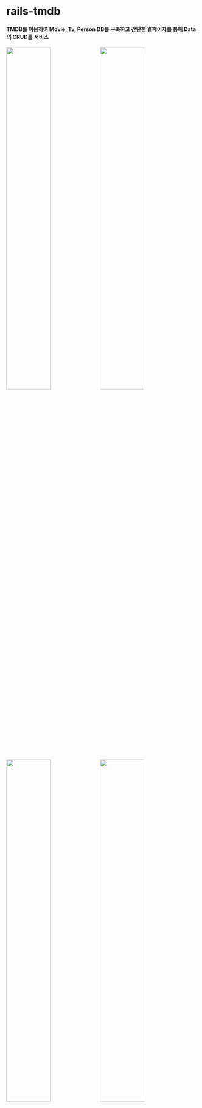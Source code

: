# rails-tmdb

#### TMDB를 이용하여 Movie, Tv, Person DB를 구축하고 간단한 웹페이지를 통해 Data의 CRUD를 서비스

<div>
  <div width='100%'>
    <img src="./app/assets/images/screenshot-main-1.jpg" width='48%'/>
    <img src="./app/assets/images/screenshot-main-4.jpg" width='48%'/>
  </div>
  <div width='100%'>
    <img src="./app/assets/images/screenshot-main-3.jpg" width='48%'/>
    <img src="./app/assets/images/screenshot-main-2.jpg" width='48%'/>
  </div>
</div>
<br>

<br/>

## *Introduction*


### Summary
> - Movie, Tv, Person 을 Database에 저장할 수 있도록 Schema를 설계하고 DB를 구축 
> 
> - Data를 만들기 위해 TMDB API에 GET 요청을 통해 Movie, Tv, Person 정보를 Crawling 하며, Crawler는 Ruby 스크립트로 구현
>
> - Ruby on Rails 프레임워크를 이용하여 간단한 웹페이지를 구축 
> 
> - 웹 브라우저를 통해 CRUD 서비스
> 
> - 서버는 REST하게 설계되었기 때문에 HTTP 의 ruequst 이용한 CRUD 서비스도 가능


### Requirements
> - [RVM](https://rvm.io/)
> - [Ruby 2.5.3](https://www.ruby-lang.org/en/news/2018/10/18/ruby-2-5-3-released/) 
> - [Bundler 2.0.1](https://rubygems.org/gems/bundler/versions/2.0.1)
> - [Rails 5.2.3](https://rubygems.org/gems/rails/versions/5.2.3)
> - [MySQL 5.6](https://dev.mysql.com/downloads/mysql/5.6.html)


### End-points

> **Resource Modeling**
> 
> - [RoR 개발 가이드 문서](https://guides.rorlab.org/routing.html)를 참조하여 RESTful하게 리소스를 모델링
> - 모든 리소스 (Movie, Tv, Person, MovieCredit, TvCredit) 들은 다음과 같은 모델링 원칙을 준수
> 
> |  HTTP |  Path |  Controller#action |  목적 |
> | --- | --- | --- | --- |
> |**GET** |/movies|movie#index|모든 Movie 표시|
> |**GET** |/movies/new|movie#new|Movie 작성용 양식을 반환|
> |**GET** |/movies/:movie_id|movie#show|하나의 Movie 표시|
> |**POST** |/movies|movie#create|하나의 Movie 생성|
> |**GET** |/movies/:movie_id/edit|movie#edit|Movie 수정용 양식을 반환|
> |**PUT** |/movies/:movie_id|movie#update|하나의 Movie 수정|
> |**DELETE** |/movies/:movie_id|movie#destroy|하나의 Movie 삭제|
> 
> **Route**
> 
> - `config/routes.rb`
> ```ruby
> Rails.application.routes.draw do
> 
>   # Home endpoint
>   root 'home#index'
>   get 'home/index' => 'home#index'
> 
>   # Movies CRUD endpoints
>   get 'movies' => 'movie#index'
>   get 'movies/new' => 'movie#new'
>   get 'movies/:movie_id' => 'movie#show'
>   post '/movies' => 'movie#create'
>   get 'movies/:movie_id/edit' => 'movie#edit'
>   put 'movies/:movie_id' => 'movie#update'
>   delete 'movies/:movie_id' => 'movie#destroy'
> 
>   # Tvs CRUD endpoints
>   get 'tvs' => 'tv#index'
>   get 'tvs/new' => 'tv#new'
>   get 'tvs/:tv_id' => 'tv#show'
>   post '/tvs' => 'tv#create'
>   get 'tvs/:tv_id/edit' => 'tv#edit'
>   put 'tvs/:tv_id' => 'tv#update'
>   delete 'tvs/:tv_id' => 'tv#destroy'
> 
>   # People CRUD endpoints
>   get 'people' => 'person#index'
>   get 'people/new' => 'person#new'
>   get 'people/:person_id' => 'person#show'
>   post '/people' => 'person#create'
>   get 'people/:person_id/edit' => 'person#edit'
>   put 'people/:person_id' => 'person#update'
>   delete 'people/:person_id' => 'person#destroy'
> 
>   # MovieCredits CR endpoints
>   get 'movie_credits' => 'movie_credit#index'
>   post '/movie_credits' => 'movie_credit#create'
> 
>   # TvCredits CR endpoints
>   get 'tv_credits' => 'tv_credit#index'
>   post '/tv_credits' => 'tv_credit#create'
> 
> end
> 
> ```

### Models
> 
> <img src="./app/assets/images/data-schema.jpg" alt="database-schema"/>


### Service flow
> 
> <img src="./app/assets/images/system-configuration.jpg" alt="system-configuration"/>

<br/>

## *Installation*

### Clone project
> 
> - Github repository를 clone
> ```bash
> $ git clone https://github.com/meh9184/rails-tmdb
> ```
> 

### Configure  db connection
> 
> - `config/database.yml` 파일 상단의
> - username, password 입력
> 
> ```yml
> default: &default
>   adapter: mysql2
>   encoding: utf8
>   pool: 5
>   username: YOUR_USERNAME   # 자신의 DB username 입력
>   password: YOUR_PASSWORD   # 자신의 DB password 입력
>   host: 127.0.0.1
>   socket: /tmp/mysql.sock
> 
> development:
>   <<: *default
>   database: tmdb_development
> 
> test:
>   <<: *default
>   database: tmdb_test
> ```
> 
> - `lib/crawl_movie.rb`, `lib/crawl_tv.rb`, `lib/crawl_people.rb` 파일 상단의
> -  $tmdb_api_key 입력
> 
> ```ruby
> #!/usr/bin/env ruby
> require 'net/http'
> require 'json'
> 
> # TMDB API KEY 셋팅
> $tmdb_api_key = YOUR_TMDB_API_KEY   # 자신의 TMDB api_key 입력
> 
> # TMDB API에 GET 요청 전송하는 함수
> def getDataFromApi(uri)
>     return JSON.parse(Net::HTTP.get(uri))
> end
> ```

### Install bundle 

> - `shell command` 프로젝트 루트 위치에서 입력
> ```bash
> $ bundle install
> ```

### Setup database
> - `shell command` 프로젝트 루트 위치에서 입력
> ```bash
> $ rake db:create
> $ rake db:migrate
> ```

<br/>

## *Usage*

### Run server

> - configuration과 bundle install, db setup이 끝났으면 로컬 서버를 실행
> - `shell command` 프로젝트 루트 위치에서 입력
> ```bash
> $ rails server
> ```

### Generate data

> - 서버 setting 및 run 까지 완료했지만, 초기 DB 는 비어있는 상태
> - 데이터를 Crawl하는 Ruby script를 실행하여 TMDB로 부터 Data Set 생성 가능 
> - **Crwaler Usage**
> 
>     1. 단일 수집
>         - movie_id = 372058인 Movie
>         - tv_id = 63926인 TV
>         - person_id = 1245인 Person
>             ```bash
>             $rails runner lib/crawl_movie.rb 372058
>             $rails runner lib/crawl_tv.rb 63926
>             $rails runner lib/crawl_person.rb 1245
>             ```
>     2. 다수 수집
>         - movie_id = 372058, 637, 129인 Movie
>         - tv_id = 63926, 66732, 1396인 TV
>         - person_id = 1245, 9827, 6384인 Person
>             ```bash
>             $rails runner lib/crawl_movie.rb 372058 637 129
>             $rails runner lib/crawl_tv.rb 63926 66732 1396
>             $rails runner lib/crawl_person.rb 1245 9827 6384
>             ```
>     3. 평점 순위 높은 순서대로 수집 (person은 평점 존재하지 않음)
>         - 평점 순위 상위 5개 Movie
>         - 평점 순위 상위 50개 TV
>             ```bash
>             $rails runner lib/crawl_movie.rb -rating 5
>             $rails runner lib/crawl_tv.rb -rating 50
>             ```
>     4. 인기 있는 순서대로 수집
>         - 요즘 가장 인기 있는 상위 32개 Moive
>         - 요즘 가장 인기 있는 상위 7개 TV
>         - 요즘 가장 인기 있는 상위 15개 People
>             ```bash
>             $rails runner lib/crawl_movie.rb -popularity 32
>             $rails runner lib/crawl_tv.rb -popularity 7
>             $rails runner lib/crawl_person.rb -popularity 15
>             ```
>     5. 한번의 명령으로 -rating -popular 옵션의 데이터들을 수집
>         - Movie, Tv, People 모두 상위 10개의 -rating -popular 수집하고 싶은 경우
>         - 10을 파라미터로 넘기면 약 5분 내외 소요
>             ```bash
>             $rails runner lib/crawl_all.rb 10
>             ```
> - 웹 브라우저로 접속하여 데이터 잘 추가 되었는지 확인
> ```
> [http://localhost:3000/](http://localhost:3000/)
> ```


<br/>

## *Results*

### Views
> 
> ### Index
> - `app/views/home/index.html.erb`
> - `app/views/movie/index.html.erb`
> - `app/views/tv/index.html.erb`
> - `app/views/person/index.html.erb`
> 
> |  HTTP |  Path |  Controller#action |  목적 |
> | --- | --- | --- | --- |
> |**GET** |/resources|resource#index|모든 Resource 표시|
>
> <img src="./app/assets/images/screenshot-home.jpg" alt="screenshot-index" width='62%' height='62%'/>
> <br/>
> <br/>
> 
> ### Show
> - `app/views/movie/show.html.erb`
> - `app/views/tv/show.html.erb`
> - `app/views/person/show.html.erb`
> 
> |  HTTP |  Path |  Controller#action |  목적 |
> | --- | --- | --- | --- |
> |**GET** |/resources/:resource_id|resource#show|하나의 Resource 표시|
>
> <img src="./app/assets/images/screenshot-show.jpg" alt="screenshot-show" width='62%' height='62%'/>
> <br/>
> <br/>
>  
> ### Edit
> - `app/views/movie/edit.html.erb`
> - `app/views/tv/edit.html.erb`
> - `app/views/person/edit.html.erb`
> 
> |  HTTP |  Path |  Controller#action |  목적 |
> | --- | --- | --- | --- |
> |**GET** |/resources/:resource_id/edit|resource#edit|Resource 수정용 양식을 반환|
>
> <img src="./app/assets/images/screenshot-edit.jpg" alt="screenshot-edit" width='62%' height='62%'/>
> <br/>
> <br/>
>  
> ### New
> - `app/views/movie/new.html.erb`
> - `app/views/tv/new.html.erb`
> - `app/views/person/new.html.erb`
> 
> |  HTTP |  Path |  Controller#action |  목적 |
> | --- | --- | --- | --- |
> |**GET** |/resources/:resource_id/new|resource#new|Resource 작성용 양식을 반환|
>
> <img src="./app/assets/images/screenshot-new.jpg" alt="screenshot-new" width='62%' height='62%'/>
> <br/>
> <br/>
> 

<br/>

## *Addition Commentary*
> 
### Some rules
> - 가독성과 크롤링 시간 효율을 위해 크롤링 수행시 Movie 및 TV의 cast와 crew는 최대 5개씩만 수집하도록 제한하였으며, Person의 영화 출연작과 TV 출연작 역시 5개씩 수집하도록 제한하였습니다.
> - Home 인덱스 페이지에서 Movies, Tvs, People 각각 3개의 대표 데이터는 무작위로 뽑고, 이미지가 존재하는 data 중에서 선별합니다.
> - Movie, Tv 인덱스 페이지에서 데이터는 업데이트 시간 내림차순으로 정렬합니다.
> - People 인덱스 페이지에서 데이터는 업데이트 시간 오름차순으로 정렬합니다.
> 

### Issues
> - 현재의 Crawler 는 사실상 평점/인기 높은 데이터를 순차적으로 가져오는 Scraper 정도 되는것 같음. API를 통해 리소스들에 타고 들어가면서 데이터를 수집하는 정통적인 Crawler 개발 필요
> - TV의 에피소드, 시리즈 정보는 데이터 모델링 하지 못함. Ruby on Rails 의 모델링 문법과 방법에 대해 더 공부할 필요 있음.
> 

### Tools for Windows OS Users
> - [WSL (Windows Subsystem for Linux)](https://docs.microsoft.com/ko-kr/windows/wsl/install-win10)
> - [VSCode](https://code.visualstudio.com/docs/?dv=win)
> - [Mysql Workbench](https://www.mysql.com/products/workbench/)
> - [Postman](https://www.getpostman.com/downloads/)
> - [Github](https://github.com/meh9184/tmdb-rails)
> 

<br/>

## *References*
> 
> - https://medium.com/@shaircast/ruby-on-rails-on-wsl-%EC%9C%88%EB%8F%84%EC%9A%B0-10%EC%97%90%EC%84%9C-%EB%A0%88%EC%9D%BC%EC%A6%88-%EC%84%A4%EC%B9%98%ED%95%98%EA%B8%B0-9a6164df51f
> - https://docs.microsoft.com/ko-kr/windows/wsl/install-win10
> - https://gorails.com/setup/windows/10
> - https://medium.com/@colinrubbert/installing-ruby-on-rails-in-windows-10-w-bash-postgresql-e48e55954fbf
> - https://github.com/luciuschoi/wsl_setting_for_rails
> - https://medium.com/@joystar/%EC%9C%88%EB%8F%84%EC%9A%B0-wsl-18-04%EC%97%90%EC%84%9C-%EB%A0%88%EC%9D%BC%EC%A6%88-%EA%B0%9C%EB%B0%9C%ED%99%98%EA%B2%BD-%EC%84%A4%EC%A0%95%ED%95%98%EA%B8%B0-252b04dae45b
> - https://rubykr.github.io/rails_guides/getting_started.html
> 
